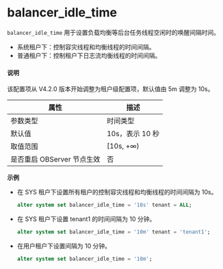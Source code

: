 # balancer_idle_time

`balancer_idle_time` 用于设置负载均衡等后台任务线程空闲时的唤醒间隔时间。

* 系统租户下：控制容灾线程和均衡线程的时间间隔。
* 普通租户下：控制租户下日志流均衡线程的时间间隔。

<main id="notice" type='explain'>
  <h4>说明</h4>
  <p>该配置项从 V4.2.0 版本开始调整为租户级配置项，默认值由 5m 调整为 10s。</p>
</main>

| **属性** | **描述** |
| --- | --- |
| 参数类型 | 时间类型 |
| 默认值 | 10s，表示 10 秒 |
| 取值范围 | [10s, +∞) |
| 是否重启 OBServer 节点生效 | 否 |

**示例**

* 在 SYS 租户下设置所有租户的控制容灾线程和均衡线程的时间间隔为 10s。

  ```sql
  alter system set balancer_idle_time = '10s' tenant = ALL;
  ```

* 在 SYS 租户下设置 tenant1 的时间间隔为 10 分钟。

  ```sql
  alter system set balancer_idle_time = '10m' tenant = 'tenant1';
  ```

* 在用户租户下设置间隔为 10 分钟。

  ```sql
  alter system set balancer_idle_time = '10m';
  ```
